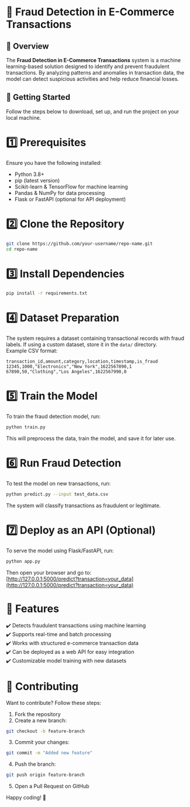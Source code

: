 # 🚀 Fraud Detection in E-Commerce Transactions  

## 📌 Overview  
The **Fraud Detection in E-Commerce Transactions** system is a machine learning-based solution designed to identify and prevent fraudulent transactions. By analyzing patterns and anomalies in transaction data, the model can detect suspicious activities and help reduce financial losses.  

## 🚀 Getting Started  
Follow the steps below to download, set up, and run the project on your local machine.  

# 1️⃣ Prerequisites  
Ensure you have the following installed:  
- Python 3.8+  
- pip (latest version)  
- Scikit-learn & TensorFlow for machine learning  
- Pandas & NumPy for data processing  
- Flask or FastAPI (optional for API deployment)  

# 2️⃣ Clone the Repository  
```sh  
git clone https://github.com/your-username/repo-name.git  
cd repo-name  
```

# 3️⃣ Install Dependencies  
```sh  
pip install -r requirements.txt  
```

# 4️⃣ Dataset Preparation  
The system requires a dataset containing transactional records with fraud labels. If using a custom dataset, store it in the `data/` directory.  
Example CSV format:  
```csv  
transaction_id,amount,category,location,timestamp,is_fraud  
12345,1000,"Electronics","New York",1622567890,1  
67890,50,"Clothing","Los Angeles",1622567990,0  
```

# 5️⃣ Train the Model  
To train the fraud detection model, run:  
```sh  
python train.py  
```
This will preprocess the data, train the model, and save it for later use.  

# 6️⃣ Run Fraud Detection  
To test the model on new transactions, run:  
```sh  
python predict.py --input test_data.csv  
```
The system will classify transactions as fraudulent or legitimate.  

# 7️⃣ Deploy as an API (Optional)  
To serve the model using Flask/FastAPI, run:  
```sh  
python app.py  
```
Then open your browser and go to:  
[http://127.0.0.1:5000/predict?transaction=your_data](http://127.0.0.1:5000/predict?transaction=your_data)  

# 🎯 Features  
✔️ Detects fraudulent transactions using machine learning  
✔️ Supports real-time and batch processing  
✔️ Works with structured e-commerce transaction data  
✔️ Can be deployed as a web API for easy integration  
✔️ Customizable model training with new datasets  

# 🤝 Contributing  
Want to contribute? Follow these steps:  
1. Fork the repository  
2. Create a new branch:  
```sh  
git checkout -b feature-branch  
```
3. Commit your changes:  
```sh  
git commit -m "Added new feature"  
```
4. Push the branch:  
```sh  
git push origin feature-branch  
```
5. Open a Pull Request on GitHub  

Happy coding! 🚀

